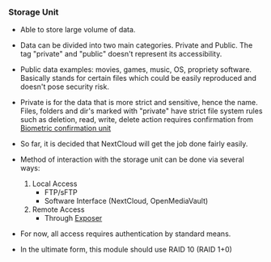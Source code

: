 
### <a name="storage"></a>Storage Unit
- Able to store large volume of data.
- Data can be divided into two main categories. Private and Public. The tag "private" and "public" doesn't represent its accessibility.
- Public data examples: movies, games, music, OS, propriety software. Basically stands for certain files which could be easily reproduced and doesn't pose security risk.
- Private is for the data that is more strict and sensitive, hence the name. Files, folders and dir's marked with "private" have strict file system rules such as deletion, read, write, delete action requires confirmation from [Biometric confirmation unit](#biometric-confirmation-unit)
- So far, it is decided that NextCloud will get the job done fairly easily.
- Method of interaction with the storage unit can be done via several ways:
    1. Local Access
        - FTP/sFTP
        - Software Interface (NextCloud, OpenMediaVault)
    2. Remote Access
        - Through [Exposer](#exposer)

- For now, all access requires authentication by standard means.
- In the ultimate form, this module should use RAID 10 (RAID 1+0)
